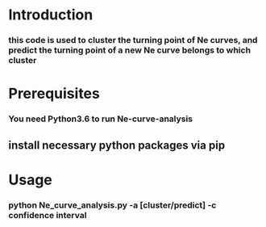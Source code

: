 # Introduction
### this code is used to cluster the turning point of Ne curves, and predict the turning point of a new Ne curve belongs to which cluster
# Prerequisites
### You need Python3.6 to run Ne-curve-analysis
## install necessary python packages via pip
### 
# Usage
### python Ne_curve_analysis.py -a [cluster/predict] -c confidence interval <your Ne curves>

